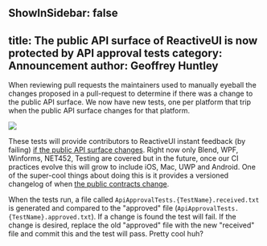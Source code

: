 ShowInSidebar: false
---
title: The public API surface of ReactiveUI is now protected by API approval tests
category: Announcement
author: Geoffrey Huntley
---

When reviewing pull requests the maintainers used to manually eyeball the changes proposed in a pull-request to determine if there was a change to the public API surface. We now have new tests, one per platform that trip when the public API surface changes for that platform.

![](https://cloud.githubusercontent.com/assets/127353/22617686/3a113e4c-eb1f-11e6-9416-19c39085ef61.png)

These tests will provide contributors to ReactiveUI instant feedback (by failing) [if the public API surface changes](https://github.com/reactiveui/ReactiveUI/pull/1463). Right now only Blend, WPF, Winforms, NET452, Testing are covered but in the future, once our CI practices evolve this will grow to include iOS, Mac, UWP and Android. One of the super-cool things about doing this is it provides a versioned changelog of when [the public contracts change](https://github.com/Particular/NServiceBus/blame/develop/src/NServiceBus.Core.Tests/API/APIApprovals.ApproveNServiceBus.approved.txt).

When the tests run, a file called `ApiApprovalTests.{TestName}.received.txt` is generated and compared to the "approved" file (`ApiApprovalTests.{TestName}.approved.txt`). If a change is found the test will fail. If the change is desired, replace the old "approved" file with the new "received" file and commit this and the test will pass. Pretty cool huh?
